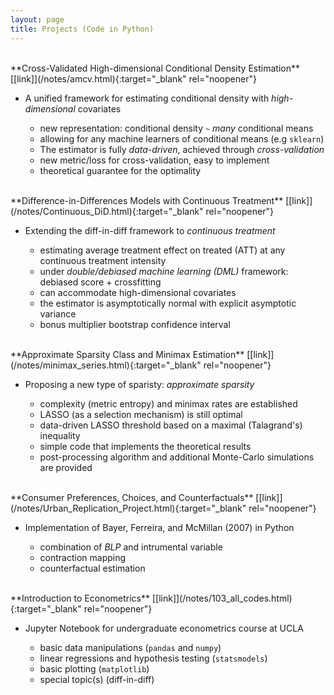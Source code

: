 ```yaml
---
layout: page
title: Projects (Code in Python)
---
```


<br/>
**Cross-Validated High-dimensional Conditional Density Estimation** [[link]](/notes/amcv.html){:target="_blank" rel="noopener"}

- A unified framework for estimating conditional density with *high-dimensional* covariates

  - new representation: conditional density `~` *many* conditional means
  - allowing for any machine learners of conditional means (e.g `sklearn`)
  - The estimator is fully *data-driven*, achieved through *cross-validation* 
  - new metric/loss for cross-validation, easy to implement
  - theoretical guarantee for the optimality

<br/>
**Difference-in-Differences Models with Continuous Treatment** [[link]](/notes/Continuous_DiD.html){:target="_blank" rel="noopener"}

- Extending the diff-in-diff framework to *continuous treatment*

  - estimating average treatment effect on treated (ATT) at any continuous treatment intensity
  - under *double/debiased machine learning (DML)* framework: debiased score + crossfitting
  - can accommodate high-dimensional covariates
  - the estimator is asymptotically normal with explicit asymptotic variance 
  - bonus multiplier bootstrap confidence interval

<br/>
**Approximate Sparsity Class and Minimax Estimation** [[link]](/notes/minimax_series.html){:target="_blank" rel="noopener"}

- Proposing a new type of sparisty: *approximate sparsity*

  - complexity (metric entropy) and minimax rates are established
  - LASSO (as a selection mechanism) is still optimal
  - data-driven LASSO threshold based on a maximal (Talagrand's) inequality
  - simple code that implements the theoretical results
  - post-processing algorithm and additional Monte-Carlo simulations are provided

<br/>
**Consumer Preferences, Choices, and Counterfactuals** [[link]](/notes/Urban_Replication_Project.html){:target="_blank" rel="noopener"}

- Implementation of Bayer, Ferreira, and McMillan (2007) in Python

  - combination of *BLP* and intrumental variable
  - contraction mapping
  - counterfactual estimation

<br/>
**Introduction to Econometrics** [[link]](/notes/103_all_codes.html){:target="_blank" rel="noopener"}

- Jupyter Notebook for undergraduate econometrics course at UCLA

  - basic data manipulations (`pandas` and `numpy`)
  - linear regressions and hypothesis testing (`statsmodels`)
  - basic plotting (`matplotlib`)
  - special topic(s) (diff-in-diff)
   
